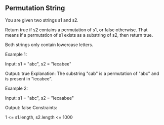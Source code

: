 ## Permutation String
You are given two strings s1 and s2.

Return true if s2 contains a permutation of s1, or false otherwise. That means if a permutation of s1 exists as a substring of s2, then return true.

Both strings only contain lowercase letters.

Example 1:

Input: s1 = "abc", s2 = "lecabee"

Output: true
Explanation: The substring "cab" is a permutation of "abc" and is present in "lecabee".

Example 2:

Input: s1 = "abc", s2 = "lecaabee"

Output: false
Constraints:

1 <= s1.length, s2.length <= 1000
